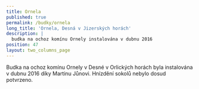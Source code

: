 ```yaml
---
title: Ornela
published: true
permalink: /budky/ornela
long_title: 'Ornela, Desná v Jizerských horách'
description: |
  budka na ochoz komínu Ornely instalována v dubnu 2016 
position: 47
layout: two_columns_page
---
```

Budka na ochoz komínu Ornely v Desné v Orlických horách byla instalována v dubnu 2016 díky Martinu Jůnovi. Hnízdění sokolů nebylo dosud potvrzeno.
